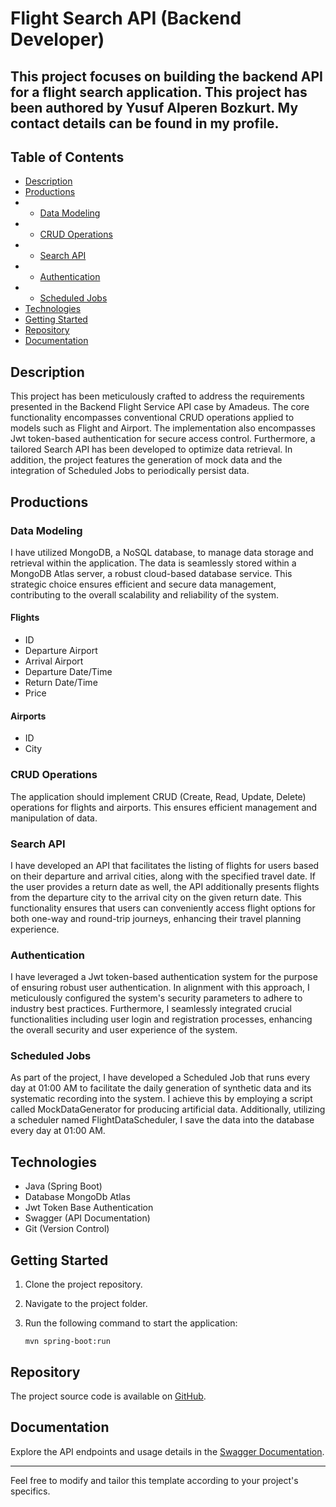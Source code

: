 
# Flight Search API (Backend Developer)

## This project focuses on building the backend API for a flight search application. This project has been authored by Yusuf Alperen Bozkurt. My contact details can be found in my profile.

## Table of Contents

- [Description](#description)
- [Productions](#productions)
- - [Data Modeling](#data-modeling)
- - [CRUD Operations](#crud-operations)
- - [Search API](#search-api)
- - [Authentication](#authentication)
- - [Scheduled Jobs](#scheduled-jobs)
- [Technologies](#technologies)
- [Getting Started](#getting-started)
- [Repository](#repository)
- [Documentation](#documentation)

## Description

This project has been meticulously crafted to address the requirements presented in the Backend Flight Service API case by Amadeus. The core functionality encompasses conventional CRUD operations applied to models such as Flight and Airport. The implementation also encompasses Jwt token-based authentication for secure access control. Furthermore, a tailored Search API has been developed to optimize data retrieval. In addition, the project features the generation of mock data and the integration of Scheduled Jobs to periodically persist data.
## Productions

### Data Modeling

I have utilized MongoDB, a NoSQL database, to manage data storage and retrieval within the application. The data is seamlessly stored within a MongoDB Atlas server, a robust cloud-based database service. This strategic choice ensures efficient and secure data management, contributing to the overall scalability and reliability of the system.
#### Flights
- ID
- Departure Airport
- Arrival Airport
- Departure Date/Time
- Return Date/Time
- Price

#### Airports
- ID
- City

### CRUD Operations

The application should implement CRUD (Create, Read, Update, Delete) operations for flights and airports. This ensures efficient management and manipulation of data.

### Search API

I have developed an API that facilitates the listing of flights for users based on their departure and arrival cities, along with the specified travel date. If the user provides a return date as well, the API additionally presents flights from the departure city to the arrival city on the given return date. This functionality ensures that users can conveniently access flight options for both one-way and round-trip journeys, enhancing their travel planning experience.

### Authentication

I have leveraged a Jwt token-based authentication system for the purpose of ensuring robust user authentication. In alignment with this approach, I meticulously configured the system's security parameters to adhere to industry best practices. Furthermore, I seamlessly integrated crucial functionalities including user login and registration processes, enhancing the overall security and user experience of the system.
### Scheduled Jobs

As part of the project, I have developed a Scheduled Job that runs every day at 01:00 AM to facilitate the daily generation of synthetic data and its systematic recording into the system. I achieve this by employing a script called MockDataGenerator for producing artificial data. Additionally, utilizing a scheduler named FlightDataScheduler, I save the data into the database every day at 01:00 AM.

## Technologies

- Java (Spring Boot)
- Database MongoDb Atlas
- Jwt Token Base Authentication
- Swagger (API Documentation)
- Git (Version Control)

## Getting Started

1. Clone the project repository.
2. Navigate to the project folder.
3. Run the following command to start the application:

   ```
   mvn spring-boot:run
   ```


## Repository

The project source code is available on [GitHub](https://github.com/YAlperenBOZKURT/FlightSearchAPI).

## Documentation

Explore the API endpoints and usage details in the [Swagger Documentation](http://localhost:8080/swagger-ui.html).

---

Feel free to modify and tailor this template according to your project's specifics.
